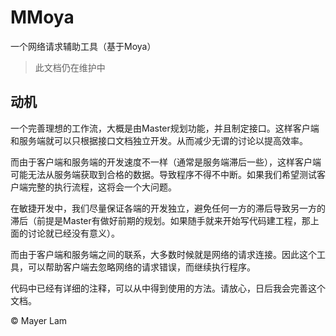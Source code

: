 # MMoya
一个网络请求辅助工具（基于Moya）

> 此文档仍在维护中

## 动机
  一个完善理想的工作流，大概是由Master规划功能，并且制定接口。这样客户端和服务端就可以只根据接口文档独立开发。从而减少无谓的讨论以提高效率。

而由于客户端和服务端的开发速度不一样（通常是服务端滞后一些），这样客户端可能无法从服务端获取到合格的数据。导致程序不得不中断。如果我们希望测试客户端完整的执行流程，这将会一个大问题。

在敏捷开发中，我们尽量保证各端的开发独立，避免任何一方的滞后导致另一方的滞后（前提是Master有做好前期的规划。如果随手就来开始写代码建工程，那上面的讨论就已经没有意义）。

而由于客户端和服务端之间的联系，大多数时候就是网络的请求连接。因此这个工具，可以帮助客户端去忽略网络的请求错误，而继续执行程序。

代码中已经有详细的注释，可以从中得到使用的方法。请放心，日后我会完善这个文档。

© Mayer Lam
